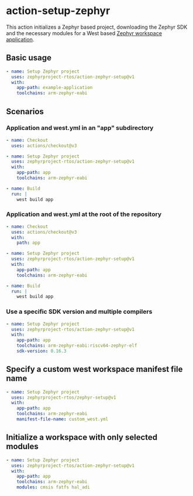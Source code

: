 # action-setup-zephyr

This action initializes a Zephyr based project, downloading the Zephyr SDK and
the necessary modules for a West based [Zephyr workspace application][1].

## Basic usage

```yaml
- name: Setup Zephyr project
  uses: zephyrproject-rtos/action-zephyr-setup@v1
  with:
    app-path: example-application
    toolchains: arm-zephyr-eabi
```

## Scenarios

### Application and west.yml in an "app" subdirectory

```yaml
- name: Checkout
  uses: actions/checkout@v3

- name: Setup Zephyr project
  uses: zephyrproject-rtos/action-zephyr-setup@v1
  with:
    app-path: app
    toolchains: arm-zephyr-eabi

- name: Build
  run: |
    west build app
```

### Application and west.yml at the root of the repository

```yaml
- name: Checkout
  uses: actions/checkout@v3
  with:
    path: app

- name: Setup Zephyr project
  uses: zephyrproject-rtos/action-zephyr-setup@v1
  with:
    app-path: app
    toolchains: arm-zephyr-eabi

- name: Build
  run: |
    west build app
```

### Use a specific SDK version and multiple compilers

```yaml
- name: Setup Zephyr project
  uses: zephyrproject-rtos/action-zephyr-setup@v1
  with:
    app-path: app
    toolchains: arm-zephyr-eabi:riscv64-zephyr-elf
    sdk-version: 0.16.3
```

## Specify a custom west workspace manifest file name

```yaml
- name: Setup Zephyr project
  uses: zephyrproject-rtos/zephyr-setup@v1
  with:
    app-path: app
    toolchains: arm-zephyr-eabi
    manifest-file-name: custom_west.yml
```

## Initialize a workspace with only selected modules

```yaml
- name: Setup Zephyr project
  uses: zephyrproject-rtos/action-zephyr-setup@v1
  with:
    app-path: app
    toolchains: arm-zephyr-eabi
    modules: cmsis fatfs hal_adi
```

[1]: https://docs.zephyrproject.org/latest/develop/application/index.html#zephyr-workspace-app
